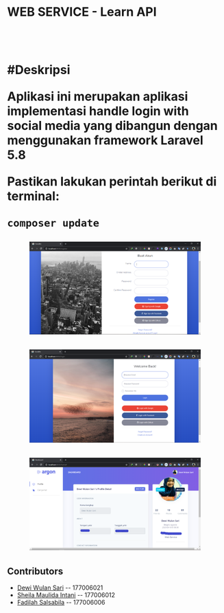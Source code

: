 <h1>WEB SERVICE - Learn API <h1><br>

#Deskripsi

<p>Aplikasi ini merupakan aplikasi implementasi <b>handle login with social media</b> yang dibangun dengan menggunakan framework Laravel 5.8</p>

Pastikan lakukan perintah berikut di terminal:
```console
composer update
```

<p align="center"><img src="Dokumentasi/register.png" width="400"></p>
<p align="center"><img src="Dokumentasi/login.png" width="400"></p>
<p align="center"><img src="Dokumentasi/home_google.png" width="400"></p>


## Contributors
- [Dewi Wulan Sari](https://github.com/dewiwss) -- 177006021
- [Sheila Maulida Intani](https://github.com/sheilamaulidaintani) -- 177006012
- [Fadilah Salsabila](https://github.com/fadilahsalsa) -- 177006006